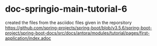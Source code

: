 # doc-springio-main-tutorial-6

created the files from the asciidoc files given in the reporsitory https://github.com/spring-projects/spring-boot/blob/v3.5.6/spring-boot-project/spring-boot-docs/src/docs/antora/modules/tutorial/pages/first-application/index.adoc
